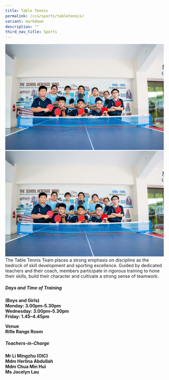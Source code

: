 ```yaml
---
title: Table Tennis
permalink: /cca/sports/tabletennis/
variant: markdown
description: ""
third_nav_title: Sports
---
```

![](/images/tabletennis_2023.jpg)![](/images/tabletennis_2023.jpg)
The Table Tennis Team places a strong emphasis on discipline as the bedrock of skill development and sporting excellence. Guided by dedicated teachers and their coach, members participate in rigorous training to hone their skills, build their character and cultivate a strong sense of teamwork.


<h5>Days and Time of Training</h5>

<b>(Boys and Girls)
<br>Monday: 3.00pm–5.30pm&nbsp;<br>
Wednesday: 3.00pm–5.30pm&nbsp;<br>
Friday: 1.45–4.45pm

Venue
<br>Rifle Range Room</b>


<h5>Teachers-in-Charge</h5>
<b>Mr Li Mingzhu (OIC)&nbsp;<br>
Mdm Herlina Abdullah&nbsp;<br>
Mdm Chua Min Hui&nbsp;<br>
Ms Jocelyn Lau<br></b>